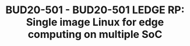 ---
categories:
- BUD20
image:
  featured: 'true'
  path: https://static.linaro.org/connect/bud20/images/BUD20-501.png
session_id: BUD20-501
session_speakers:
- speaker_bio: Maxim Uvarov is developer and maintainer in Linaro LEDGE group. Recently
    Maxim was maintainer of OpenDataPlane (networking API project) in Linaro, kernel
    maintainer at Oracle and Linux developer in MontaVista. Maxim holds a Ph.D. in
    Engineering from Moscow State University of Instrument Engineering and Computer
    Science.
  speaker_company: Linaro
  speaker_image: http://avatars.sched.co/3/da/7283907/avatar.jpg.320x320px.jpg?03a
  speaker_name: Maxim Uvarov
  speaker_position: Sr. Software Engineer
  speaker_role: attendee, speaker
session_track: IoT Fog/Gateway/Edge Computing
tag: session
tags: IoT Fog/Gateway/Edge Computing
title: 'BUD20-501 - BUD20-501 LEDGE RP: Single image Linux for edge computing on multiple
  SoC'
---